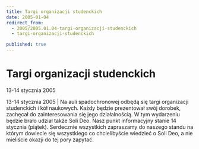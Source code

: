 ```yaml
---
title: Targi organizacji studenckich
date: 2005-01-04
redirect_from: 
  - 2005/2005.01.04-targi-organizacji-studenckich
  - targi-organizacji-studenckich

published: true
---
```




# Targi organizacji studenckich

<time>13-14 stycznia 2005</time>

13-14 stycznia 2005 | Na auli spadochronowej odbędą się targi organizacji studenckich i kół naukowych. Każdy będzie prezentował swój dorobek, zachęcał do zainteresowania się jego działalnością. W tym wydarzeniu będzie brało udział także  Soli Deo. Nasz punkt informacyjny stanie 14 stycznia (piątek). Serdecznie wszystkich zapraszamy do naszego standu na którym dowiecie się wszystkiego co chcielibyście wiedzieć o Soli Deo, a nie mieliście okazji do tej pory zapytać.

<!--CONTENT FROM OLD SERVER (jos before 2013): 13-14 stycznia 2005 | Na auli spadochronowej odbędą się targi organizacji studenckich i kół naukowych. Każdy będzie prezentował swój dorobek, zachęcał do zainteresowania się jego działalnością. W tym wydarzeniu będzie brało udział także  Soli Deo. Nasz punkt informacyjny stanie 14 stycznia (piątek). Serdecznie wszystkich zapraszamy do naszego standu na którym dowiecie się wszystkiego co chcielibyście wiedzieć o Soli Deo, a nie mieliście okazji do tej pory zapytać.
-->

<!--{{json:{"created_date":"2005-01-04 13:00:40","publish_down":"0000-00-00 00:00:00","id":"196"}}}-->